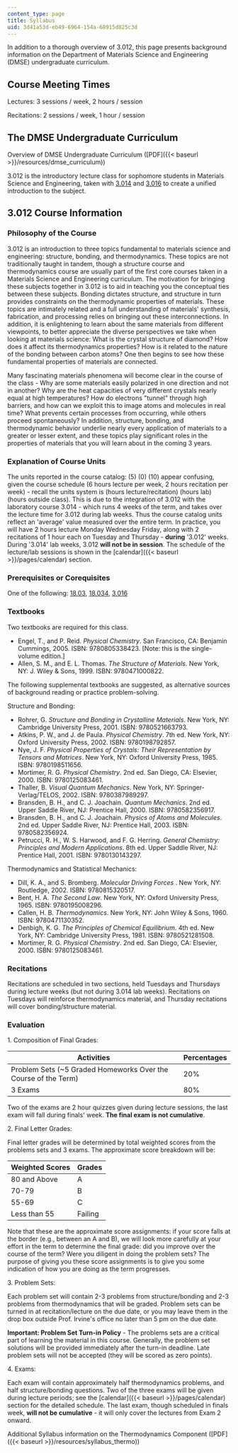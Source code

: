 ```yaml
---
content_type: page
title: Syllabus
uid: 3d41a53d-eb49-6964-154a-68915d825c3d
---
```


In addition to a thorough overview of 3.012, this page presents background information on the Department of Materials Science and Engineering (DMSE) undergraduate curriculum.

Course Meeting Times
--------------------

Lectures: 3 sessions / week, 2 hours / session

Recitations: 2 sessions / week, 1 hour / session

The DMSE Undergraduate Curriculum
---------------------------------

Overview of DMSE Undergraduate Curriculum ([PDF]({{< baseurl >}}/resources/dmse_curriculum))

3.012 is the introductory lecture class for sophomore students in Materials Science and Engineering, taken with [3.014](/courses/3-014-materials-laboratory-fall-2006) and [3.016](/courses/3-016-mathematics-for-materials-scientists-and-engineers-fall-2005) to create a unified introduction to the subject.

3.012 Course Information
------------------------

### Philosophy of the Course

3.012 is an introduction to three topics fundamental to materials science and engineering: structure, bonding, and thermodynamics. These topics are not traditionally taught in tandem, though a structure course and thermodynamics course are usually part of the first core courses taken in a Materials Science and Engineering curriculum. The motivation for bringing these subjects together in 3.012 is to aid in teaching you the conceptual ties between these subjects. Bonding dictates structure, and structure in turn provides constraints on the thermodynamic properties of materials. These topics are intimately related and a full understanding of materials' synthesis, fabrication, and processing relies on bringing out these interconnections. In addition, it is enlightening to learn about the same materials from different viewpoints, to better appreciate the diverse perspectives we take when looking at materials science: What is the crystal structure of diamond? How does it affect its thermodynamics properties? How is it related to the nature of the bonding between carbon atoms? One then begins to see how these fundamental properties of materials are connected.

Many fascinating materials phenomena will become clear in the course of the class - Why are some materials easily polarized in one direction and not in another? Why are the heat capacities of very different crystals nearly equal at high temperatures? How do electrons "tunnel" through high barriers, and how can we exploit this to image atoms and molecules in real time? What prevents certain processes from occurring, while others proceed spontaneously? In addition, structure, bonding, and thermodynamic behavior underlie nearly every application of materials to a greater or lesser extent, and these topics play significant roles in the properties of materials that you will learn about in the coming 3 years.

### Explanation of Course Units

The units reported in the course catalog: (5) (0) (10) appear confusing, given the course schedule (6 hours lecture per week, 2 hours recitation per week) - recall the units system is (hours lecture/recitation) (hours lab) (hours outside class). This is due to the integration of 3.012 with the laboratory course 3.014 - which runs 4 weeks of the term, and takes over the lecture time for 3.012 during lab weeks. Thus the course catalog units reflect an 'average' value measured over the entire term. In practice, you will have 2 hours lecture Monday Wednesday Friday, along with 2 recitations of 1 hour each on Tuesday and Thursday - **during** '3.012' weeks. During '3.014' lab weeks, 3.012 **will not be in session**. The schedule of the lecture/lab sessions is shown in the [calendar]({{< baseurl >}}/pages/calendar) section.

### Prerequisites or Corequisites

One of the following: [18.03](/courses/18-03sc-differential-equations-fall-2011), [18.034](/courses/18-034-honors-differential-equations-spring-2004), [3.016](/courses/3-016-mathematics-for-materials-scientists-and-engineers-fall-2005)

### Textbooks

Two textbooks are required for this class.

*   Engel, T., and P. Reid. _Physical Chemistry_. San Francisco, CA: Benjamin Cummings, 2005. ISBN: 9780805338423. \[Note: this is the single-volume edition.\]
*   Allen, S. M., and E. L. Thomas. _The Structure of Materials_. New York, NY: J. Wiley & Sons, 1999. ISBN: 9780471000822.

The following supplemental textbooks are suggested, as alternative sources of background reading or practice problem-solving.

Structure and Bonding:

*   Rohrer, G. _Structure and Bonding in Crystalline Materials_. New York, NY: Cambridge University Press, 2001. ISBN: 9780521663793.
*   Atkins, P. W., and J. de Paula. _Physical Chemistry_. 7th ed. New York, NY: Oxford University Press, 2002. ISBN: 9780198792857.
*   Nye, J. F. _Physical Properties of Crystals: Their Representation by Tensors and Matrices_. New York, NY: Oxford University Press, 1985. ISBN: 9780198511656.
*   Mortimer, R. G. _Physical Chemistry_. 2nd ed. San Diego, CA: Elsevier, 2000. ISBN: 9780125083461.
*   Thaller, B. _Visual Quantum Mechanics_. New York, NY: Springer-Verlag/TELOS, 2002. ISBN: 9780387989297.
*   Bransden, B. H., and C. J. Joachain. _Quantum Mechanics_. 2nd ed. Upper Saddle River, NJ: Prentice Hall, 2000. ISBN: 9780582356917.
*   Bransden, B. H., and C. J. Joachain. _Physics of Atoms and Molecules_. 2nd ed. Upper Saddle River, NJ: Prentice Hall, 2003. ISBN: 9780582356924.
*   Petrucci, R. H., W. S. Harwood, and F. G. Herring. _General Chemistry: Principles and Modern Applications_. 8th ed. Upper Saddle River, NJ: Prentice Hall, 2001. ISBN: 9780130143297.

Thermodynamics and Statistical Mechanics:

*   Dill, K. A., and S. Bromberg. _Molecular Driving Forces_ . New York, NY: Routledge, 2002. ISBN: 9780815320517.
*   Bent, H. A. _The Second Law_. New York, NY: Oxford University Press, 1965. ISBN: 9780195008296.
*   Callen, H. B. _Thermodynamics_. New York, NY: John Wiley & Sons, 1960. ISBN: 9780471130352.
*   Denbigh, K. G. _The Principles of Chemical Equilibrium_. 4th ed. New York, NY: Cambridge University Press, 1981. ISBN: 9780521281508.
*   Mortimer, R. G. _Physical Chemistry_. 2nd ed. San Diego, CA: Elsevier, 2000. ISBN: 9780125083461.

### Recitations

Recitations are scheduled in two sections, held Tuesdays and Thursdays during lecture weeks (but not during 3.014 lab weeks). Recitations on Tuesdays will reinforce thermodynamics material, and Thursday recitations will cover bonding/structure material.

### Evaluation

1\. Composition of Final Grades:

| Activities | Percentages |
| --- | --- |
| Problem Sets (~5 Graded Homeworks Over the Course of the Term) | 20% |
| 3 Exams | 80% 

Two of the exams are 2 hour quizzes given during lecture sessions, the last exam will fall during finals' week. **The final exam is not cumulative**.

2\. Final Letter Grades:

Final letter grades will be determined by total weighted scores from the problems sets and 3 exams. The approximate score breakdown will be:

| Weighted Scores | Grades |
| --- | --- |
| 80 and Above | A |
| 70-79 | B |
| 55-69 | C |
| Less than 55 | Failing 

Note that these are the approximate score assignments: if your score falls at the border (e.g., between an A and B), we will look more carefully at your effort in the term to determine the final grade: did you improve over the course of the term? Were you diligent in doing the problem sets? The purpose of giving you these score assignments is to give you some indication of how you are doing as the term progresses.

3\. Problem Sets:

Each problem set will contain 2-3 problems from structure/bonding and 2-3 problems from thermodynamics that will be graded. Problem sets can be turned in at recitation/lecture on the due date, or you may leave them in the drop box outside Prof. Irvine's office no later than 5 pm on the due date.

**Important: Problem Set Turn-in Policy** - The problems sets are a critical part of learning the material in this course. Generally, the problem set solutions will be provided immediately after the turn-in deadline. Late problem sets will not be accepted (they will be scored as zero points).

4\. Exams:

Each exam will contain approximately half thermodynamics problems, and half structure/bonding questions. Two of the three exams will be given during lecture periods; see the [calendar]({{< baseurl >}}/pages/calendar) section for the detailed schedule. The last exam, though scheduled in finals week, **will not be cumulative** - it will only cover the lectures from Exam 2 onward.

Additional Syllabus information on the Thermodynamics Component ([PDF]({{< baseurl >}}/resources/syllabus_thermo))